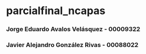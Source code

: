# parcialfinal_ncapas
### Jorge Eduardo Avalos Velásquez - 00009322
### Javier Alejandro González Rivas - 00088022
